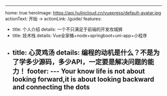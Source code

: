 ---
home: true
heroImage: https://api.hulincloud.cn/vuepress/default-avatar.jpg
actionText: 开始 →
actionLink: /guide/
features:
- title: 个人介绍
  details: 一个不只满足于前端的开发攻城狮
- title: 技术栈
  details: Vue全家桶+node+springboot+uni-app+小程序
- title: 心灵鸡汤
  details: 编程的动机是什么？不是为了学多少源码，多少API，一定要是解决问题的能力！
footer: --- Your know life is not about looking forward,it is about looking backward and connecting the dots
   ---
